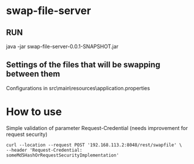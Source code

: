 # swap-file-server

## RUN

java -jar swap-file-server-0.0.1-SNAPSHOT.jar


## Settings of the files that will be swapping between them

Configurations in src\main\resources\application.properties


# How to use

Simple validation of parameter Request-Credential (needs improvement for request security)

```
curl --location --request POST '192.168.113.2:8048/rest/swapfile' \
--header 'Request-Credential: someMd5HashOrRequestSecurityImplementation'
```
